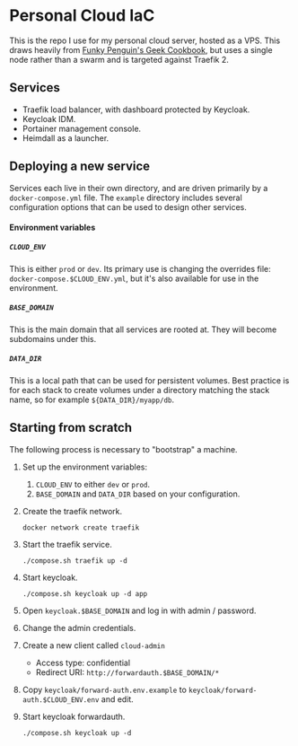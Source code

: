# Personal Cloud IaC

This is the repo I use for my personal cloud server, hosted as a VPS. This draws heavily from [Funky Penguin's Geek Cookbook](https://geek-cookbook.funkypenguin.co.nz/), but uses a single node rather than a swarm and is targeted against Traefik 2.

## Services

- Traefik load balancer, with dashboard protected by Keycloak.
- Keycloak IDM.
- Portainer management console.
- Heimdall as a launcher.

## Deploying a new service

Services each live in their own directory, and are driven primarily by a `docker-compose.yml` file. The `example` directory includes several configuration options that can be used to design other services.

#### Environment variables

##### `CLOUD_ENV`

This is either `prod` or `dev`. Its primary use is changing the overrides file: `docker-compose.$CLOUD_ENV.yml`, but it's also available for use in the environment.

##### `BASE_DOMAIN`

This is the main domain that all services are rooted at. They will become subdomains under this.

##### `DATA_DIR`

This is a local path that can be used for persistent volumes. Best practice is for each stack to create volumes under a directory matching the stack name, so for example `${DATA_DIR}/myapp/db`.

## Starting from scratch

The following process is necessary to "bootstrap" a machine.

1. Set up the environment variables:

   1. `CLOUD_ENV` to either `dev` or `prod`.
   2. `BASE_DOMAIN` and `DATA_DIR` based on your configuration.

2. Create the traefik network.

   `docker network create traefik`

3. Start the traefik service.

   `./compose.sh traefik up -d`

4. Start keycloak.

   `./compose.sh keycloak up -d app`

5. Open `keycloak.$BASE_DOMAIN` and log in with admin / password.

6. Change the admin credentials.

7. Create a new client called `cloud-admin`

   - Access type: confidential
   - Redirect URI: `http://forwardauth.$BASE_DOMAIN/*`

8. Copy `keycloak/forward-auth.env.example` to `keycloak/forward-auth.$CLOUD_ENV.env` and edit.

9. Start keycloak forwardauth.

   `./compose.sh keycloak up -d`